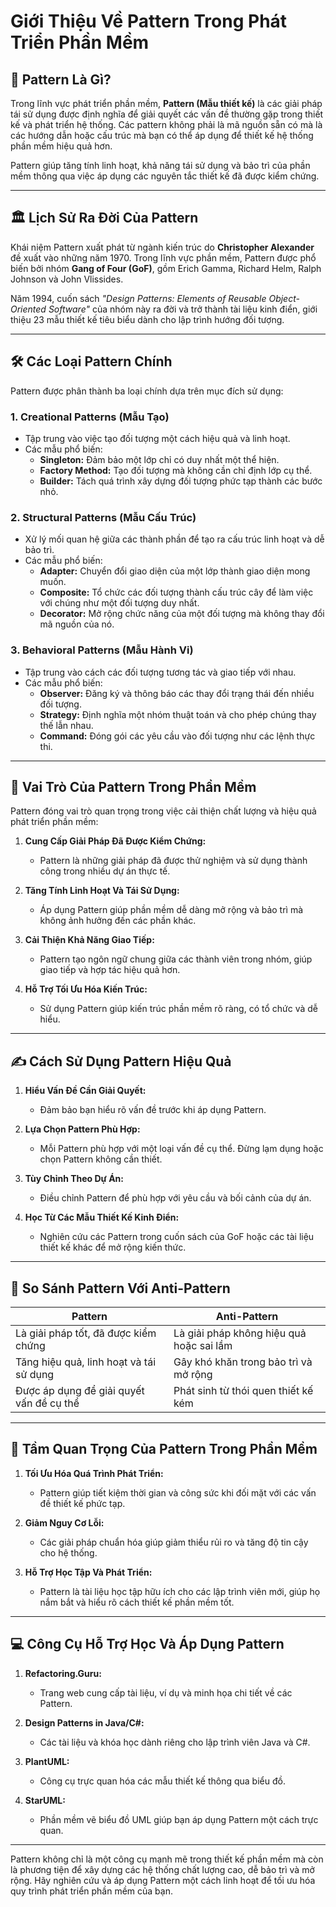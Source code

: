 # Giới Thiệu Về Pattern Trong Phát Triển Phần Mềm  

## 📖 **Pattern Là Gì?**  

Trong lĩnh vực phát triển phần mềm, **Pattern (Mẫu thiết kế)** là các giải pháp tái sử dụng được định nghĩa để giải quyết các vấn đề thường gặp trong thiết kế và phát triển hệ thống. Các pattern không phải là mã nguồn sẵn có mà là các hướng dẫn hoặc cấu trúc mà bạn có thể áp dụng để thiết kế hệ thống phần mềm hiệu quả hơn.  

Pattern giúp tăng tính linh hoạt, khả năng tái sử dụng và bảo trì của phần mềm thông qua việc áp dụng các nguyên tắc thiết kế đã được kiểm chứng.  

---

## 🏛 **Lịch Sử Ra Đời Của Pattern**  

Khái niệm Pattern xuất phát từ ngành kiến trúc do **Christopher Alexander** đề xuất vào những năm 1970. Trong lĩnh vực phần mềm, Pattern được phổ biến bởi nhóm **Gang of Four (GoF)**, gồm Erich Gamma, Richard Helm, Ralph Johnson và John Vlissides.  

Năm 1994, cuốn sách *"Design Patterns: Elements of Reusable Object-Oriented Software"* của nhóm này ra đời và trở thành tài liệu kinh điển, giới thiệu 23 mẫu thiết kế tiêu biểu dành cho lập trình hướng đối tượng.  

---

## 🛠 **Các Loại Pattern Chính**  

Pattern được phân thành ba loại chính dựa trên mục đích sử dụng:  

### **1. Creational Patterns (Mẫu Tạo)**  
- Tập trung vào việc tạo đối tượng một cách hiệu quả và linh hoạt.  
- Các mẫu phổ biến:  
  - **Singleton:** Đảm bảo một lớp chỉ có duy nhất một thể hiện.  
  - **Factory Method:** Tạo đối tượng mà không cần chỉ định lớp cụ thể.  
  - **Builder:** Tách quá trình xây dựng đối tượng phức tạp thành các bước nhỏ.  

### **2. Structural Patterns (Mẫu Cấu Trúc)**  
- Xử lý mối quan hệ giữa các thành phần để tạo ra cấu trúc linh hoạt và dễ bảo trì.  
- Các mẫu phổ biến:  
  - **Adapter:** Chuyển đổi giao diện của một lớp thành giao diện mong muốn.  
  - **Composite:** Tổ chức các đối tượng thành cấu trúc cây để làm việc với chúng như một đối tượng duy nhất.  
  - **Decorator:** Mở rộng chức năng của một đối tượng mà không thay đổi mã nguồn của nó.  

### **3. Behavioral Patterns (Mẫu Hành Vi)**  
- Tập trung vào cách các đối tượng tương tác và giao tiếp với nhau.  
- Các mẫu phổ biến:  
  - **Observer:** Đăng ký và thông báo các thay đổi trạng thái đến nhiều đối tượng.  
  - **Strategy:** Định nghĩa một nhóm thuật toán và cho phép chúng thay thế lẫn nhau.  
  - **Command:** Đóng gói các yêu cầu vào đối tượng như các lệnh thực thi.  

---

## 🎯 **Vai Trò Của Pattern Trong Phần Mềm**  

Pattern đóng vai trò quan trọng trong việc cải thiện chất lượng và hiệu quả phát triển phần mềm:  

1. **Cung Cấp Giải Pháp Đã Được Kiểm Chứng:**  
   - Pattern là những giải pháp đã được thử nghiệm và sử dụng thành công trong nhiều dự án thực tế.  

2. **Tăng Tính Linh Hoạt Và Tái Sử Dụng:**  
   - Áp dụng Pattern giúp phần mềm dễ dàng mở rộng và bảo trì mà không ảnh hưởng đến các phần khác.  

3. **Cải Thiện Khả Năng Giao Tiếp:**  
   - Pattern tạo ngôn ngữ chung giữa các thành viên trong nhóm, giúp giao tiếp và hợp tác hiệu quả hơn.  

4. **Hỗ Trợ Tối Ưu Hóa Kiến Trúc:**  
   - Sử dụng Pattern giúp kiến trúc phần mềm rõ ràng, có tổ chức và dễ hiểu.  

---

## ✍️ **Cách Sử Dụng Pattern Hiệu Quả**  

1. **Hiểu Vấn Đề Cần Giải Quyết:**  
   - Đảm bảo bạn hiểu rõ vấn đề trước khi áp dụng Pattern.  

2. **Lựa Chọn Pattern Phù Hợp:**  
   - Mỗi Pattern phù hợp với một loại vấn đề cụ thể. Đừng lạm dụng hoặc chọn Pattern không cần thiết.  

3. **Tùy Chỉnh Theo Dự Án:**  
   - Điều chỉnh Pattern để phù hợp với yêu cầu và bối cảnh của dự án.  

4. **Học Từ Các Mẫu Thiết Kế Kinh Điển:**  
   - Nghiên cứu các Pattern trong cuốn sách của GoF hoặc các tài liệu thiết kế khác để mở rộng kiến thức.  

---

## 🔄 **So Sánh Pattern Với Anti-Pattern**  

| **Pattern**                          | **Anti-Pattern**                     |  
|--------------------------------------|--------------------------------------|  
| Là giải pháp tốt, đã được kiểm chứng | Là giải pháp không hiệu quả hoặc sai lầm |  
| Tăng hiệu quả, linh hoạt và tái sử dụng | Gây khó khăn trong bảo trì và mở rộng |  
| Được áp dụng để giải quyết vấn đề cụ thể | Phát sinh từ thói quen thiết kế kém |  

---

## 🌟 **Tầm Quan Trọng Của Pattern Trong Phần Mềm**  

1. **Tối Ưu Hóa Quá Trình Phát Triển:**  
   - Pattern giúp tiết kiệm thời gian và công sức khi đối mặt với các vấn đề thiết kế phức tạp.  

2. **Giảm Nguy Cơ Lỗi:**  
   - Các giải pháp chuẩn hóa giúp giảm thiểu rủi ro và tăng độ tin cậy cho hệ thống.  

3. **Hỗ Trợ Học Tập Và Phát Triển:**  
   - Pattern là tài liệu học tập hữu ích cho các lập trình viên mới, giúp họ nắm bắt và hiểu rõ cách thiết kế phần mềm tốt.  

---

## 💻 **Công Cụ Hỗ Trợ Học Và Áp Dụng Pattern**  

1. **Refactoring.Guru:**  
   - Trang web cung cấp tài liệu, ví dụ và minh họa chi tiết về các Pattern.  

2. **Design Patterns in Java/C#:**  
   - Các tài liệu và khóa học dành riêng cho lập trình viên Java và C#.  

3. **PlantUML:**  
   - Công cụ trực quan hóa các mẫu thiết kế thông qua biểu đồ.  

4. **StarUML:**  
   - Phần mềm vẽ biểu đồ UML giúp bạn áp dụng Pattern một cách trực quan.  

---

Pattern không chỉ là một công cụ mạnh mẽ trong thiết kế phần mềm mà còn là phương tiện để xây dựng các hệ thống chất lượng cao, dễ bảo trì và mở rộng. Hãy nghiên cứu và áp dụng Pattern một cách linh hoạt để tối ưu hóa quy trình phát triển phần mềm của bạn.  
